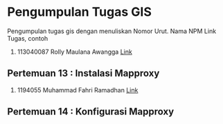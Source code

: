 # Pengumpulan Tugas GIS
Pengumpulan tugas gis dengan menuliskan
Nomor Urut. Nama NPM Link Tugas, contoh
1. 113040087 Rolly Maulana Awangga [Link](https://kampus.awangga.net/)

## Pertemuan 13 : Instalasi Mapproxy
1. 1194055 Muhammad Fahri Ramadhan [Link](https://youtu.be/X_bBnruecoo)


## Pertemuan 14 : Konfigurasi Mapproxy
